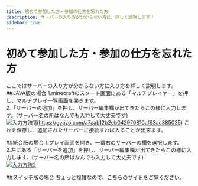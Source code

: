 ```yaml
---
title: 初めて参加した方・参加の仕方を忘れた方
description: サーバーの入り方が分からない方に、詳しく説明します！
sidebar: true
---
```

# 初めて参加した方・参加の仕方を忘れた方
ここではサーバーの入り方が分からない方に入り方を詳しく説明します。
##JAVA版の場合
1.minecraftのスタート画面にある「マルチプレイヤー」を押し、マルチプレイ一覧画面を開きます。<br>
2.「サーバーの追加」を押し、サーバー編集欄が出てきたらこの様に入力します。(サーバー名の所はなんでも入力して大丈夫です)<br>
![入力方法1](https://i.gyazo.com/a7aab12b2eb042970810af93ac885035.jpg)](https://gyazo.com/a7aab12b2eb042970810af93ac885035)
これを保存し、追加されたサーバーに接続すれば入ることが出来ます。

##統合版の場合
1.プレイ画面を開き、一番右のサーバーの欄を選択します。<br>
2.左にある「サーバーを追加」を押し、サーバー編集欄が出てきたらこの様に入力します、(サーバー名の所はなんでも入力して大丈夫です)<br>
[![入力方法2](https://i.gyazo.com/2c40351d7142f0fd08c58c26227dd7b1.jpg)](https://gyazo.com/2c40351d7142f0fd08c58c26227dd7b1)

##スイッチ版の場合
ちょっと複雑なので、[こちらのサイト](https://www.radical-dreamer.com/game/minecraft_bedrockconnect/)をご覧ください。